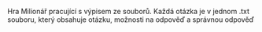 Hra Milionář pracující s výpisem ze souborů. Každá otázka je v jednom .txt souboru, který obsahuje otázku, možnosti na odpověď a správnou odpověď
